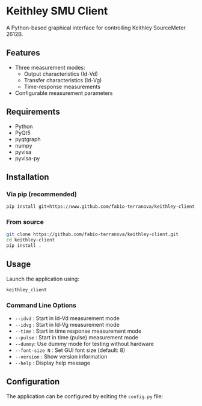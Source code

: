# Keithley SMU Client

A Python-based graphical interface for controlling Keithley SourceMeter 2612B.

## Features

- Three measurement modes:
  - Output characteristics (Id-Vd)
  - Transfer characteristics (Id-Vg)
  - Time-response measurements
- Configurable measurement parameters

## Requirements

- Python
- PyQt5
- pyqtgraph
- numpy
- pyvisa
- pyvisa-py

## Installation

### Via pip (recommended)
```bash
pip install git+https://www.github.com/fabio-terranova/keithley-client.git
```

### From source
```bash
git clone https://github.com/fabio-terranova/keithley-client.git
cd keithley-client
pip install .
```

## Usage

Launch the application using:
```bash
keithley_client
```

### Command Line Options

- `--idvd` : Start in Id-Vd measurement mode
- `--idvg` : Start in Id-Vg measurement mode
- `--time` : Start in time response measurement mode
- `--pulse` : Start in time (pulse) measurement mode
- `--dummy`: Use dummy mode for testing without hardware
- `--font-size N` : Set GUI font size (default: 8)
- `--version` : Show version information
- `--help` : Display help message

## Configuration

The application can be configured by editing the `config.py` file:
